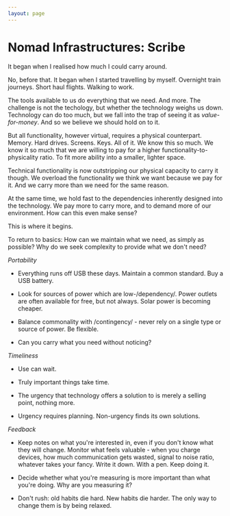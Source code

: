 ```yaml
---
layout: page
---
```


Nomad Infrastructures: Scribe
=============================

It began when I realised how much I could carry around.

No, before that. It began when I started travelling by myself. Overnight train journeys. Short haul flights. Walking to work.

The tools available to us do everything that we need. And more. The challenge is not the techology, but whether the technology weighs us down. Technology can do too much, but we fall into the trap of seeing it as _value-for-money_. And so we believe we should hold on to it.

But all functionality, however virtual, requires a physical counterpart. Memory. Hard drives. Screens. Keys. All of it. We know this so much. We know it so much that we are willing to pay for a higher functionality-to-physicality ratio. To fit more ability into a smaller, lighter space.

Technical functionality is now outstripping our physical capacity to carry it though. We overload the functionality we think we want because we pay for it. And we carry more than we need for the same reason.

At the same time, we hold fast to the dependencies inherently designed into the technology. We pay more to carry more, and to demand more of our environment. How can this even make sense?

This is where it begins.

To return to basics: How can we maintain what we need, as simply as possible? Why do we seek complexity to provide what we don't need?

*Portability*

- Everything runs off USB these days. Maintain a common standard. Buy a USB battery.

- Look for sources of power which are low-/dependency/. Power outlets are often available for free, but not always. Solar power is becoming cheaper. 

- Balance commonality with /contingency/ - never rely on a single type or source of power. Be flexible.

- Can you carry what you need without noticing?

*Timeliness*

- Use can wait.

- Truly important things take time.

- The urgency that technology offers a solution to is merely a selling point, nothing more.

- Urgency requires planning. Non-urgency finds its own solutions.

*Feedback*

- Keep notes on what you're interested in, even if you don't know what they will change. Monitor what feels valuable - when you charge devices, how much communication gets wasted, signal to noise ratio, whatever takes your fancy. Write it down. With a pen. Keep doing it.

- Decide whether what you're measuring is more important than what you're doing. Why are you measuring it? 

- Don't rush: old habits die hard. New habits die harder. The only way to change them is by being relaxed.


